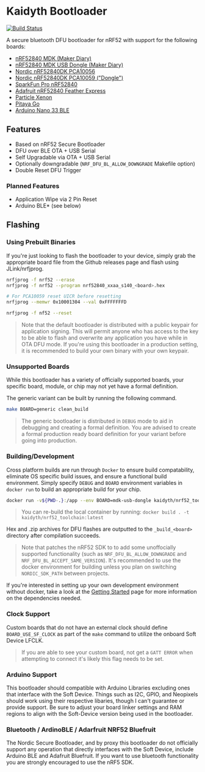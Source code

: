 # Kaidyth Bootloader

[![Build Status](https://drone.erianna.com/api/badges/kaidyth/nrf52_bootloader/status.svg)](https://drone.erianna.com/kaidyth/nrf52_bootloader)

A secure bluetooth DFU bootloader for nRF52 with support for the following boards:

- [nRF52840 MDK (Maker Diary)](https://wiki.makerdiary.com/nrf52840-mdk/)
- [nRF52840 MDK USB Dongle (Maker Diary)](https://wiki.makerdiary.com/nrf52840-mdk-usb-dongle/)
- [Nordic nRF52840DK PCA10056](https://www.nordicsemi.com/Software-and-Tools/Development-Kits/nRF52840-DK)
- [Nordic nRF52840DK PCA10059 ("Dongle")](https://www.nordicsemi.com/Software-and-Tools/Development-Kits/nRF52840-Dongle)
- [SparkFun Pro nRF52840](https://www.sparkfun.com/products/15025)
- [Adafruit nRF52840 Feather Express](https://www.adafruit.com/product/4062)
- [Particle Xenon](https://docs.particle.io/xenon/)
- [Pitaya Go](https://wiki.makerdiary.com/pitaya-go/)
- [Arduino Nano 33 BLE](https://store.arduino.cc/usa/nano-33-ble)

## Features

- Based on nRF52 Secure Bootloader
- DFU over BLE OTA + USB Serial
- Self Upgradable via OTA + USB Serial
- Optionally downgradable (`NRF_DFU_BL_ALLOW_DOWNGRADE` Makefile option)
- Double Reset DFU Trigger

### Planned Features

- Application Wipe via 2 Pin Reset
- Arduino BLE* (see below)

## Flashing

### Using Prebuilt Binaries

If you're just looking to flash the bootloader to your device, simply grab the appropriate board file from the Github releases page and flash using JLink/nrfjprog.

```bash
nrfjprog -f nrf52 --erase
nrfjprog -f nrf52 --program nrf52840_xxaa_s140_<board>.hex

# For PCA10059 reset UICR before resetting
nrfjprog --memwr 0x10001304 --val 0xFFFFFFFD

nrfjprog -f nf52 --reset
```

> Note that the default bootloader is distributed with a public keypair for application signing. This will permit anyone who has access to the key to be able to flash and overwrite any application you have while in OTA DFU mode. If you're using this bootloader in a production setting, it is recommended to build your own binary with your own keypair.

### Unsupported Boards

While this bootloader has a variety of officially supported boards, your specific board, module, or chip may not yet have a formal definition.

The generic variant can be built by running the following command.

```bash
make BOARD=generic clean_build
```

> The generic bootloader is distributed in `DEBUG` mode to aid in debugging and creating a formal definition. You are advised to create a formal production ready board definition for your variant before going into production.

### Building/Development

Cross platform builds are run through `Docker` to ensure build compatability, eliminate OS specific build issues, and ensure a functional build environment. Simply specify `DEBUG` and `BOARD` environment variables in `docker run` to build an appropriate build for your chip.

```bash
docker run -v${PWD-.}:/app --env BOARD=mdk-usb-dongle kaidyth/nrf52_toolchain:latest
```

> You can re-build the local container by running: `docker build . -t kaidyth/nrf52_toolchain:latest`

Hex and .zip archives for DFU flashes are outputted to the `_build_<board>` directory after compilation succeeds.

> Note that patches the nRF52 SDK to to add some unoffocially supported functionality (such as `NRF_DFU_BL_ALLOW_DOWNGRADE` and `NRF_DFU_BL_ACCEPT_SAME_VERSION`). It's recommended to use the docker environment for building unless you plan on switching `NORDIC_SDK_PATH` between projects.

If you're interested in setting up your own development environment without docker, take a look at the [Getting Started](https://github.com/charlesportwoodii/kaidyth_nrf52_bootloader/wiki/Getting-Started) page for more information on the dependencies needed.

### Clock Support

Custom boards that do not have an external clock should define `BOARD_USE_SF_CLOCK` as part of the `make` command to utilize the onboard Soft Device LFCLK.

> If you are able to see your custom board, not get a `GATT ERROR` when attempting to connect it's likely this flag needs to be set.

### Arduino Support

This bootloader should compatible with Arduino Libraries excluding ones that interface with the Soft Device. Things such as I2C, GPIO, and Neopixels should work using their respective libaries, though I can't guarantee or provide support. Be sure to adjust your board linker settings and RAM regions to align with the Soft-Device version being used in the bootloader.

### Bluetooth / ArdinoBLE / Adarfruit NRF52 Bluefruit

The Nordic Secure Bootloader, and by proxy this bootloader do not officially support any operation that directly interfaces with the Soft Device, include Arduino BLE and Adafruit Bluefruit. If you want to use bluetooth functionality you are strongly encouraged to use the nRF5 SDK.
